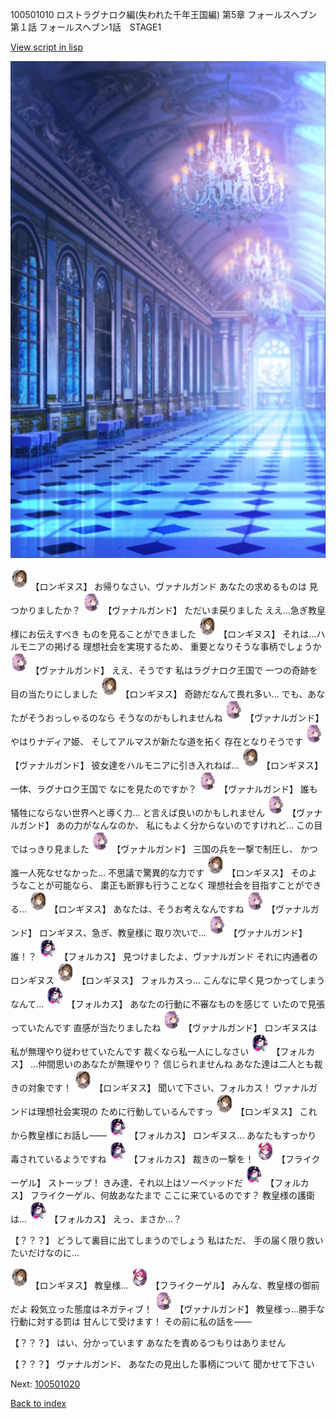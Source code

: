 100501010 ロストラグナロク編(失われた千年王国編) 第5章 フォールスヘブン 第１話 フォールスヘブン1話　STAGE1

[View script in lisp](../scripts/100501010.txt)

![mamon_room.png](../images/backgrounds/mamon_room.png)

<img src="../images/units/3300111.png" alt="3300111.png" height="34"/>
【ロンギヌス】
お帰りなさい、ヴァナルガンド
あなたの求めるものは
見つかりましたか？

<img src="../images/units/3601111.png" alt="3601111.png" height="34"/>
【ヴァナルガンド】
ただいま戻りました
ええ…急ぎ教皇様にお伝えすべき
ものを見ることができました

<img src="../images/units/3300111.png" alt="3300111.png" height="34"/>
【ロンギヌス】
それは…ハルモニアの掲げる
理想社会を実現するため、
重要となりそうな事柄でしょうか

<img src="../images/units/3601111.png" alt="3601111.png" height="34"/>
【ヴァナルガンド】
ええ、そうです
私はラグナロク王国で
一つの奇跡を目の当たりにしました

<img src="../images/units/3300111.png" alt="3300111.png" height="34"/>
【ロンギヌス】
奇跡だなんて畏れ多い…
でも、あなたがそうおっしゃるのなら
そうなのかもしれませんね

<img src="../images/units/3601111.png" alt="3601111.png" height="34"/>
【ヴァナルガンド】
やはりナディア姫、
そしてアルマスが新たな道を拓く
存在となりそうです

<img src="../images/units/3601111.png" alt="3601111.png" height="34"/>
【ヴァナルガンド】
彼女達をハルモニアに引き入れねば…

<img src="../images/units/3300111.png" alt="3300111.png" height="34"/>
【ロンギヌス】
一体、ラグナロク王国で
なにを見たのですか？

<img src="../images/units/3601111.png" alt="3601111.png" height="34"/>
【ヴァナルガンド】
誰も犠牲にならない世界へと導く力…
と言えば良いのかもしれません

<img src="../images/units/3601111.png" alt="3601111.png" height="34"/>
【ヴァナルガンド】
あの力がなんなのか、
私にもよく分からないのですけれど…
この目ではっきり見ました

<img src="../images/units/3601111.png" alt="3601111.png" height="34"/>
【ヴァナルガンド】
三国の兵を一撃で制圧し、
かつ誰一人死なせなかった…
不思議で驚異的な力です

<img src="../images/units/3300111.png" alt="3300111.png" height="34"/>
【ロンギヌス】
そのようなことが可能なら、
粛正も断罪も行うことなく
理想社会を目指すことができる…

<img src="../images/units/3300111.png" alt="3300111.png" height="34"/>
【ロンギヌス】
あなたは、そうお考えなんですね

<img src="../images/units/3601111.png" alt="3601111.png" height="34"/>
【ヴァナルガンド】
ロンギヌス、急ぎ、教皇様に
取り次いで…

<img src="../images/units/3601111.png" alt="3601111.png" height="34"/>
【ヴァナルガンド】
誰！？

<img src="../images/units/3301811.png" alt="3301811.png" height="34"/>
【フォルカス】
見つけましたよ、ヴァナルガンド
それに内通者のロンギヌス

<img src="../images/units/3300111.png" alt="3300111.png" height="34"/>
【ロンギヌス】
フォルカスっ…
こんなに早く見つかってしまう
なんて…

<img src="../images/units/3301811.png" alt="3301811.png" height="34"/>
【フォルカス】
あなたの行動に不審なものを感じて
いたので見張っていたんです
直感が当たりましたね

<img src="../images/units/3601111.png" alt="3601111.png" height="34"/>
【ヴァナルガンド】
ロンギヌスは
私が無理やり従わせていたんです
裁くなら私一人にしなさい

<img src="../images/units/3301811.png" alt="3301811.png" height="34"/>
【フォルカス】
…仲間思いのあなたが無理やり？
信じられませんね
あなた達は二人とも裁きの対象です！

<img src="../images/units/3300111.png" alt="3300111.png" height="34"/>
【ロンギヌス】
聞いて下さい、フォルカス！
ヴァナルガンドは理想社会実現の
ために行動しているんですっ

<img src="../images/units/3300111.png" alt="3300111.png" height="34"/>
【ロンギヌス】
これから教皇様にお話し――

<img src="../images/units/3301811.png" alt="3301811.png" height="34"/>
【フォルカス】
ロンギヌス…
あなたもすっかり
毒されているようですね

<img src="../images/units/3301811.png" alt="3301811.png" height="34"/>
【フォルカス】
裁きの一撃を！

<img src="../images/units/3500211.png" alt="3500211.png" height="34"/>
【フライクーゲル】
ストーップ！
きみ達、それ以上はソーベァッドだ

<img src="../images/units/3301811.png" alt="3301811.png" height="34"/>
【フォルカス】
フライクーゲル、何故あなたまで
ここに来ているのです？
教皇様の護衛は…

<img src="../images/units/3301811.png" alt="3301811.png" height="34"/>
【フォルカス】
えっ、まさか…？

【？？？】
どうして裏目に出てしまうのでしょう
私はただ、
手の届く限り救いたいだけなのに…

<img src="../images/units/3300111.png" alt="3300111.png" height="34"/>
【ロンギヌス】
教皇様…

<img src="../images/units/3500211.png" alt="3500211.png" height="34"/>
【フライクーゲル】
みんな、教皇様の御前だよ
殺気立った態度はネガティブ！

<img src="../images/units/3601111.png" alt="3601111.png" height="34"/>
【ヴァナルガンド】
教皇様っ…勝手な行動に対する罰は
甘んじて受けます！
その前に私の話を――

【？？？】
はい、分かっています
あなたを責めるつもりはありません

【？？？】
ヴァナルガンド、
あなたの見出した事柄について
聞かせて下さい


Next: [100501020](100501020.md)

[Back to index](index.md)
